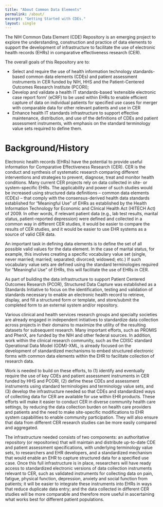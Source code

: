 ```yaml
---
title: "About Common Data Elements"
permalink: /about/
excerpt: "Getting Started with CDEs."
layout: single
---
```


The NIH Common Data Element (CDE) Repository is an emerging project to explore the understanding,
 construction and practice of data elements to support the development of infrastructure to facilitate 
 the use of electronic health records (EHRs) in comparative effectiveness research (CER). 

 The overall goals of this Repository are to:
* Select and require the use of health information technology standards-based common data elements (CDEs) and patient assessment instruments in CER funded by NIH, HHS and the Patient-Centered Outcomes Research Institute (PCORI);
* Develop and validate a health IT standards-based ‘extensible electronic case report form’ (eCRF) to be used within EHRs to enable efficient capture of data on individual patients for specified use cases for merger with comparable data for other relevant patients and use in CER
* Enhance health IT standards infrastructure to support effective maintenance, distribution, and use of the definitions of CDEs and patient assessment instruments, with emphasis on the standard terminology value sets required to define them.

# Background/History
Electronic health records (EHRs) have the potential to provide useful information for Comparative Effectiveness Research (CER). CER is the conduct and synthesis of systematic research comparing different interventions and strategies to prevent, diagnose, treat and monitor health conditions.  Many current CER projects rely on data collected in site- or system-specific EHRs.  The applicability and power of such studies would be increased using structured data definitions – common data elements (CDEs) – that comply with the consensus-derived health data standards established for “Meaningful Use” of EHRs as established by the Health Information Technology for Economic and Clinical Health Act (HITECH Act) of 2009. In other words, if relevant patient data (e.g., lab test results, marital status, patient-reported depression) were defined and collected in a common way in different CER studies, it would be easier to compare the results of CER studies, and it would be easier to use EHR systems as a source of valid CER data.   

An important task in defining data elements is to define the set of all possible valid values for the data element.  In the case of marital status, for example, this involves creating a specific vocabulary value set (single, never married; married; separated; divorced; widowed; etc.)  If such vocabulary value sets are defined using the standard terminologies required for “Meaningful Use” of EHRs, this will facilitate the use of EHRs in CER. 

As part of building the data infrastructure to support Patient Centered Outcomes Research (PCOR), Structured Data Capture was established as a Standards Initiative to focus on the identification, testing and validation of standards necessary to enable an electronic health record to retrieve, display, and fill a structured form or template, and store/submit the completed form to an external system and/or repository.

Various clinical and health services research groups and specialty societies are already engaged in independent initiatives to standardize data collection across projects in their domains to maximize the utility of the resulting datasets for subsequent research.  Many important efforts, such as PROMIS and PhenX, are funded by the NIH and other federal sources. In addition, work within the clinical research community, such as the CDISC standard Operational Data Model (ODM)-XML, is already focused on the development of standardized mechanisms to embed structured electronic forms with common data elements within the EHR to facilitate collection of research data.

Work is needed to build on these efforts, to (1) identify and eventually require the use of key CDEs and patient assessment instruments in CER funded by HHS and PCORI, (2) define these CDEs and assessment instruments using standard terminologies and terminology value sets, and (3) develop the infrastructure needed so that CDEs and standardized ways of collecting data for CER are available for use within EHR products.  These efforts will make it easier to conduct CER in diverse community health care settings, by reducing the data collection burden on health care providers and patients and the need to make site-specific modifications to EHR system capabilities to enable community participation.  They will also ensure that data from different CER research studies can be more easily compared and aggregated.

The infrastructure needed consists of two components: an authoritative repository (or repositories) that will maintain and distribute up-to-date CDE and patient assessment specifications, with underlying terminology value sets, to researchers and EHR developers, and a standardized mechanism that would enable an EHR to capture structured data for a specified use case.  Once this full infrastructure is in place, researchers will have ready access to standardized electronic versions of data collection instruments relevant to CER,  such as validated instruments for collecting data on pain, fatigue, physical function, depression, anxiety and social function from patients; it will be easier to integrate these instruments into EHRs in ways that reduce duplicate data entry; and the data collected in different CER studies will be more comparable and therefore more useful in ascertaining what works best for different patient populations.

